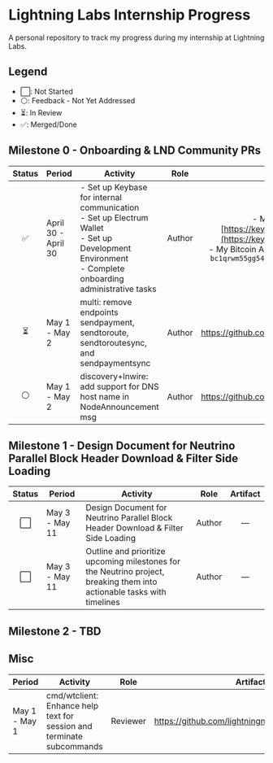 
# Lightning Labs Internship Progress
A personal repository to track my progress during my internship at Lightning Labs.

## Legend

- ⬜: Not Started
- ⚪: Feedback - Not Yet Addressed
- ⏳: In Review
- ✅: Merged/Done

## Milestone 0 - Onboarding & LND Community PRs

| Status | Period | Activity | Role | Artifact |
|--------|--------|----------|------|-----|
| <div align="center">✅</div>            | April 30 - April 30 | - Set up Keybase for internal communication <br> - Set up Electrum Wallet <br> - Set up Development Environment <br> - Complete onboarding administrative tasks | <div align="center">Author</div> | <div align="center">- My Keybase Address: [https://keybase.io/mohamed_awnallah](https://keybase.io/mohamed_awnallah) <br> - My Bitcoin Address through GitHub Medium: `bc1qrwm55gg54ytcuh5qhgz0u2dx4mp925uqdsn975`</div> |
| <div align="center">⏳</div> | May 1 - May 2 | multi: remove endpoints sendpayment, sendtoroute, sendtoroutesync, and sendpaymentsync | <div align="center">Author</div> | <div align="center">https://github.com/lightningnetwork/lnd/pull/8348</div> |
| <div align="center">⚪</div> | May 1 - May 2 | discovery+lnwire: add support for DNS host name in NodeAnnouncement msg | <div align="center">Author</div> | <div align="center">https://github.com/lightningnetwork/lnd/pull/9455</div> |

## Milestone 1 - Design Document for Neutrino Parallel Block Header Download & Filter Side Loading

| Status | Period | Activity | Role | Artifact |
|--------|--------|----------|------|-----|
| <div align="center">⬜</div> | May 3 - May 11 |  Design Document for Neutrino Parallel Block Header Download & Filter Side Loading | <div align="center">Author</div> | <div align="center">—</div> |
| <div align="center">⬜</div> | May 3 - May 11 |  Outline and prioritize upcoming milestones for the Neutrino project, breaking them into actionable tasks with timelines  | <div align="center">Author</div> | <div align="center">—</div> |

## Milestone 2 - TBD

## Misc

| Period | Activity | Role | Artifact |
|--------|----------|------|-----|
| May 1 - May 1 | cmd/wtclient: Enhance help text for session and terminate subcommands | <div align="center">Reviewer</div> | <div align="center">https://github.com/lightningnetwork/lnd/pull/9765</div> |
